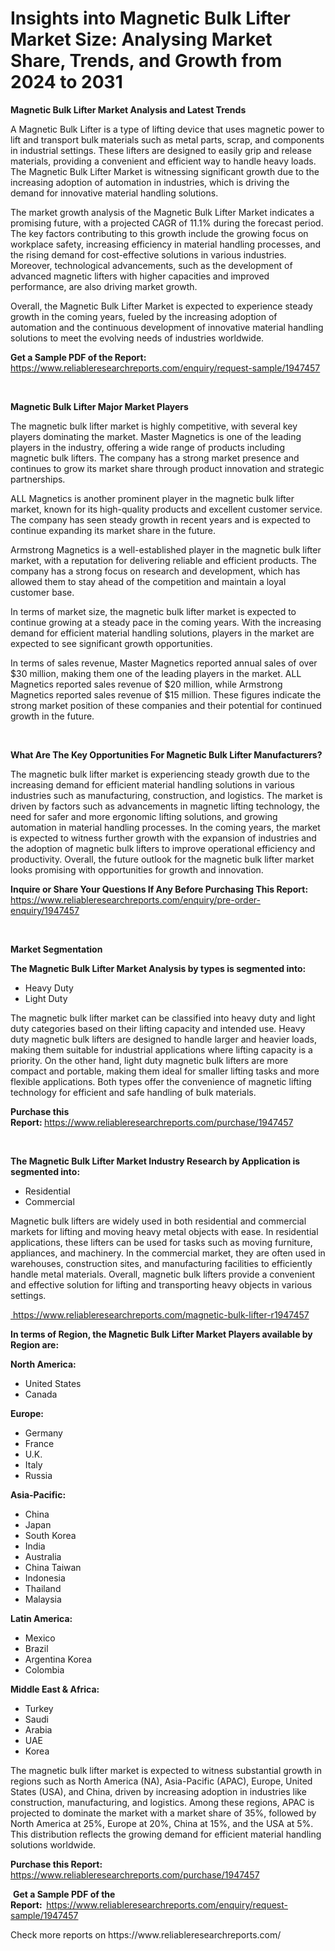 <p><h1>Insights into Magnetic Bulk Lifter Market Size: Analysing Market Share, Trends, and Growth from 2024 to 2031</h1></p><p><strong>Magnetic Bulk Lifter Market Analysis and Latest Trends</strong></p>
<p><p>A Magnetic Bulk Lifter is a type of lifting device that uses magnetic power to lift and transport bulk materials such as metal parts, scrap, and components in industrial settings. These lifters are designed to easily grip and release materials, providing a convenient and efficient way to handle heavy loads. The Magnetic Bulk Lifter Market is witnessing significant growth due to the increasing adoption of automation in industries, which is driving the demand for innovative material handling solutions.</p><p>The market growth analysis of the Magnetic Bulk Lifter Market indicates a promising future, with a projected CAGR of 11.1% during the forecast period. The key factors contributing to this growth include the growing focus on workplace safety, increasing efficiency in material handling processes, and the rising demand for cost-effective solutions in various industries. Moreover, technological advancements, such as the development of advanced magnetic lifters with higher capacities and improved performance, are also driving market growth.</p><p>Overall, the Magnetic Bulk Lifter Market is expected to experience steady growth in the coming years, fueled by the increasing adoption of automation and the continuous development of innovative material handling solutions to meet the evolving needs of industries worldwide.</p></p>
<p><strong>Get a Sample PDF of the Report:&nbsp;</strong> <a href="https://www.reliableresearchreports.com/enquiry/request-sample/1947457">https://www.reliableresearchreports.com/enquiry/request-sample/1947457</a></p>
<p>&nbsp;</p>
<p><strong>Magnetic Bulk Lifter Major Market Players</strong></p>
<p><p>The magnetic bulk lifter market is highly competitive, with several key players dominating the market. Master Magnetics is one of the leading players in the industry, offering a wide range of products including magnetic bulk lifters. The company has a strong market presence and continues to grow its market share through product innovation and strategic partnerships.</p><p>ALL Magnetics is another prominent player in the magnetic bulk lifter market, known for its high-quality products and excellent customer service. The company has seen steady growth in recent years and is expected to continue expanding its market share in the future.</p><p>Armstrong Magnetics is a well-established player in the magnetic bulk lifter market, with a reputation for delivering reliable and efficient products. The company has a strong focus on research and development, which has allowed them to stay ahead of the competition and maintain a loyal customer base.</p><p>In terms of market size, the magnetic bulk lifter market is expected to continue growing at a steady pace in the coming years. With the increasing demand for efficient material handling solutions, players in the market are expected to see significant growth opportunities.</p><p>In terms of sales revenue, Master Magnetics reported annual sales of over $30 million, making them one of the leading players in the market. ALL Magnetics reported sales revenue of $20 million, while Armstrong Magnetics reported sales revenue of $15 million. These figures indicate the strong market position of these companies and their potential for continued growth in the future.</p></p>
<p>&nbsp;</p>
<p><strong>What Are The Key Opportunities For Magnetic Bulk Lifter Manufacturers?</strong></p>
<p><p>The magnetic bulk lifter market is experiencing steady growth due to the increasing demand for efficient material handling solutions in various industries such as manufacturing, construction, and logistics. The market is driven by factors such as advancements in magnetic lifting technology, the need for safer and more ergonomic lifting solutions, and growing automation in material handling processes. In the coming years, the market is expected to witness further growth with the expansion of industries and the adoption of magnetic bulk lifters to improve operational efficiency and productivity. Overall, the future outlook for the magnetic bulk lifter market looks promising with opportunities for growth and innovation.</p></p>
<p><strong>Inquire or Share Your Questions If Any Before Purchasing This Report:</strong> <a href="https://www.reliableresearchreports.com/enquiry/pre-order-enquiry/1947457">https://www.reliableresearchreports.com/enquiry/pre-order-enquiry/1947457</a></p>
<p>&nbsp;</p>
<p><strong>Market Segmentation</strong></p>
<p><strong>The Magnetic Bulk Lifter Market Analysis by types is segmented into:</strong></p>
<p><ul><li>Heavy Duty</li><li>Light Duty</li></ul></p>
<p><p>The magnetic bulk lifter market can be classified into heavy duty and light duty categories based on their lifting capacity and intended use. Heavy duty magnetic bulk lifters are designed to handle larger and heavier loads, making them suitable for industrial applications where lifting capacity is a priority. On the other hand, light duty magnetic bulk lifters are more compact and portable, making them ideal for smaller lifting tasks and more flexible applications. Both types offer the convenience of magnetic lifting technology for efficient and safe handling of bulk materials.</p></p>
<p><strong>Purchase this Report:&nbsp;</strong><a href="https://www.reliableresearchreports.com/purchase/1947457">https://www.reliableresearchreports.com/purchase/1947457</a></p>
<p>&nbsp;</p>
<p><strong>The Magnetic Bulk Lifter Market Industry Research by Application is segmented into:</strong></p>
<p><ul><li>Residential</li><li>Commercial</li></ul></p>
<p><p>Magnetic bulk lifters are widely used in both residential and commercial markets for lifting and moving heavy metal objects with ease. In residential applications, these lifters can be used for tasks such as moving furniture, appliances, and machinery. In the commercial market, they are often used in warehouses, construction sites, and manufacturing facilities to efficiently handle metal materials. Overall, magnetic bulk lifters provide a convenient and effective solution for lifting and transporting heavy objects in various settings.</p></p>
<p><a href="https://www.reliableresearchreports.com/magnetic-bulk-lifter-r1947457">&nbsp;https://www.reliableresearchreports.com/magnetic-bulk-lifter-r1947457</a></p>
<p><strong>In terms of Region, the Magnetic Bulk Lifter Market Players available by Region are:</strong></p>
<p>
    <p> <strong> North America: </strong>
        <ul>
            <li>United States</li>
            <li>Canada</li>
        </ul>
        </p> 
    <p> <strong> Europe: </strong>
        <ul>
            <li>Germany</li>
            <li>France</li>
            <li>U.K.</li>
            <li>Italy</li>
            <li>Russia</li>
        </ul>
        </p> 
    <p> <strong> Asia-Pacific: </strong>
        <ul>
            <li>China</li>
            <li>Japan</li>
            <li>South Korea</li>
            <li>India</li>
            <li>Australia</li>
            <li>China Taiwan</li>
            <li>Indonesia</li>
            <li>Thailand</li>
            <li>Malaysia</li>
        </ul>
        </p> 
    <p> <strong> Latin America: </strong>
        <ul>
            <li>Mexico</li>
            <li>Brazil</li>
            <li>Argentina Korea</li>
            <li>Colombia</li>
        </ul>
        </p> 
    <p> <strong> Middle East & Africa: </strong>
        <ul>
            <li>Turkey</li>
            <li>Saudi</li>
            <li>Arabia</li>
            <li>UAE</li>
            <li>Korea</li>
        </ul>
    </p>
    </p>
<p><p>The magnetic bulk lifter market is expected to witness substantial growth in regions such as North America (NA), Asia-Pacific (APAC), Europe, United States (USA), and China, driven by increasing adoption in industries like construction, manufacturing, and logistics. Among these regions, APAC is projected to dominate the market with a market share of 35%, followed by North America at 25%, Europe at 20%, China at 15%, and the USA at 5%. This distribution reflects the growing demand for efficient material handling solutions worldwide.</p></p>
<p><strong>Purchase this Report: </strong><a href="https://www.reliableresearchreports.com/purchase/1947457">https://www.reliableresearchreports.com/purchase/1947457</a></p>
<p>&nbsp;<strong>Get a Sample PDF of the Report:&nbsp;&nbsp;</strong><a href="https://www.reliableresearchreports.com/enquiry/request-sample/1947457">https://www.reliableresearchreports.com/enquiry/request-sample/1947457</a></p>
<p><strong></strong></p>
<p>Check more reports on https://www.reliableresearchreports.com/</p>
